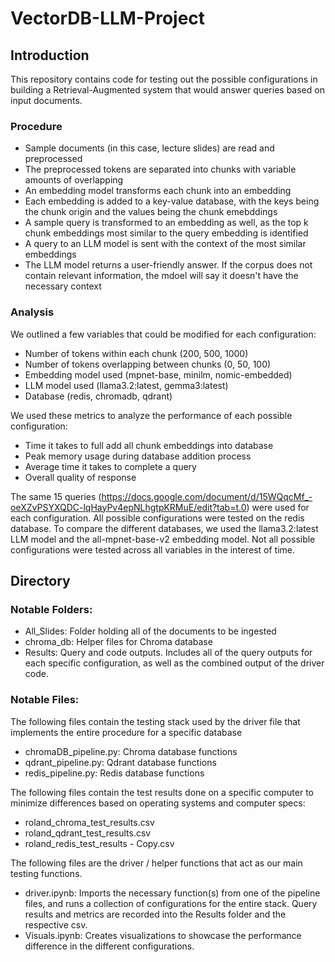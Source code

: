# VectorDB-LLM-Project

## Introduction
This repository contains code for testing out the possible configurations in building a Retrieval-Augmented system that would answer queries based on input documents. 

### Procedure
- Sample documents (in this case, lecture slides) are read and preprocessed
- The preprocessed tokens are separated into chunks with variable amounts of overlapping
- An embedding model transforms each chunk into an embedding
- Each embedding is added to a key-value database, with the keys being the chunk origin and the values being the chunk emebddings
- A sample query is transformed to an embedding as well, as the top k chunk embeddings most similar to the query embedding is identified
- A query to an LLM model is sent with the context of the most similar embeddings
- The LLM model returns a user-friendly answer. If the corpus does not contain relevant information, the mdoel will say it doesn't have the necessary context

### Analysis
We outlined a few variables that could be modified for each configuration:
- Number of tokens within each chunk (200, 500, 1000)
- Number of tokens overlapping between chunks (0, 50, 100)
- Embedding model used (mpnet-base, minilm, nomic-embedded)
- LLM model used (llama3.2:latest, gemma3:latest)
- Database (redis, chromadb, qdrant)

We used these metrics to analyze the performance of each possible configuration: 
- Time it takes to full add all chunk embeddings into database
- Peak memory usage during database addition process
- Average time it takes to complete a query
- Overall quality of response

The same 15 queries (https://docs.google.com/document/d/15WQqcMf_-oeXZvPSYXQDC-lqHayPv4epNLhgtpKRMuE/edit?tab=t.0) were used for each configuration. All possible configurations were tested on the redis database. To compare the different databases, we used the llama3.2:latest LLM model and the all-mpnet-base-v2 embedding model. Not all possible configurations were tested across all variables in the interest of time.   

## Directory
### Notable Folders:
- All_Slides: Folder holding all of the documents to be ingested
- chroma_db: Helper files for Chroma database
- Results: Query and code outputs. Includes all of the query outputs for each specific configuration, as well as the combined output of the driver code. 

### Notable Files:
The following files contain the testing stack used by the driver file that implements the entire procedure for a specific database
- chromaDB_pipeline.py: Chroma database functions
- qdrant_pipeline.py: Qdrant database functions
- redis_pipeline.py: Redis database functions

The following files contain the test results done on a specific computer to minimize differences based on operating systems and computer specs:
- roland_chroma_test_results.csv
- roland_qdrant_test_results.csv
- roland_redis_test_results - Copy.csv

The following files are the driver / helper functions that act as our main testing functions. 
- driver.ipynb: Imports the necessary function(s) from one of the pipeline files, and runs a collection of configurations for the entire stack. Query results and metrics are recorded into the Results folder and the respective csv. 
- Visuals.ipynb: Creates visualizations to showcase the performance difference in the different configurations. 

